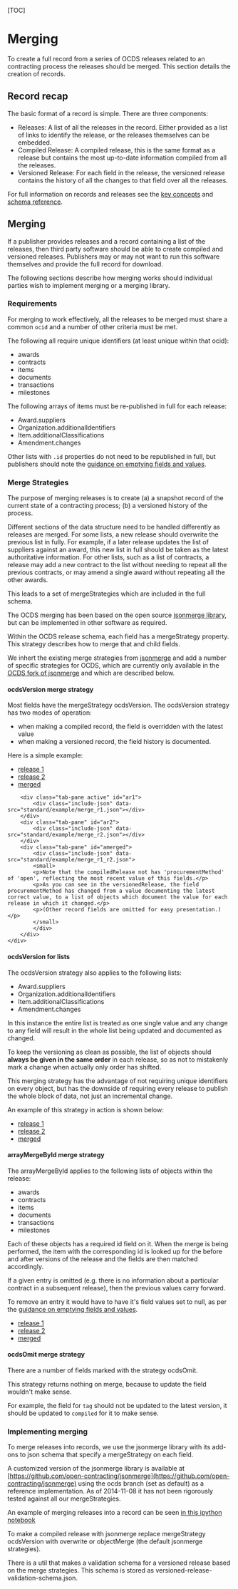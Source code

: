 [TOC]

# Merging

<span class="lead">To create a full record from a series of OCDS releases related to an contracting process the releases should be merged. This section details the creation of records.</span>

## Record recap

The basic format of a record is simple. There are three components:

- Releases: A list of all the releases in the record. Either provided as a list of links to
  identify the release, or the releases themselves can be embedded.
- Compiled Release: A compiled release, this is the same format as a release but contains the
  most up-to-date information compiled from all the releases.
- Versioned Release: For each field in the release, the versioned release contains the history
  of all the changes to that field over all the releases.

For full information on records and releases see the [key concepts](../../key_concepts/releases_and_records/) and [schema reference](../../schema/reference).

## Merging

If a publisher provides releases and a record containing a list of the releases, then third party software should be able to create compiled and versioned releases. Publishers may or may not want to run this software themselves and provide the full record for download.

The following sections describe how merging works should individual parties wish to implement merging or a merging library.

### Requirements

For merging to work effectively, all the releases to be merged must share a common ```ocid``` and a number of other criteria must be met.

The following all require unique identifiers (at least unique within that ocid):

- awards
- contracts
- items
- documents
- transactions
- milestones

The following arrays of items must be re-published in full for each release:

- Award.suppliers
- Organization.additionalIdentifiers
- Item.additionalClassifications
- Amendment.changes

Other lists with ```.id``` properties do not need to be republished in full, but publishers should note the [guidance on emptying fields and values](../../schema/reference#emptying-fields-and-values).

### Merge Strategies

The purpose of merging releases is to create (a) a snapshot record of the current state of a contracting process; (b) a versioned history of the process. 

Different sections of the data structure need to be handled differently as releases are merged. For some lists, a new release should overwrite the previous list in fully. For example, if a later release updates the list of suppliers against an award, this new list in full should be taken as the latest authoritative information. For other lists, such as a list of contracts, a release may add a new contract to the list without needing to repeat all the previous contracts, or may amend a single award without repeating all the other awards. 

This leads to a set of mergeStrategies which are included in the full schema.

The OCDS merging has been based on the open source [jsonmerge library](https://github.com/avian2/jsonmerge), but can be implemented in other software as required. 

Within the OCDS release schema, each field has a mergeStrategy property. This strategy describes how to merge that and child fields.

We inhert the existing merge strategies from [jsonmerge](https://github.com/avian2/jsonmerge#merge-strategies) and add a number of specific strategies for OCDS, which are currently only available in the [OCDS fork of jsonmerge](https://github.com/open-contracting/jsonmerge) and which are described below.

#### ocdsVersion merge strategy

Most fields have the mergeStrategy ocdsVersion. The ocdsVersion strategy has two
modes of operation:

- when making a compiled record, the field is overridden with the latest value
- when making a versioned record, the field history is documented.

Here is a simple example:

<div class="tabbable">
    <ul class="nav nav-tabs">
        <li class="active"><a href="#ar1" data-toggle="tab">release 1</a></li>
        <li><a href="#ar2" data-toggle="tab">release 2</a></li>
        <li><a href="#amerged" data-toggle="tab">merged</a></li>
    </ul>
    <div class="tab-content">
        
        <div class="tab-pane active" id="ar1">
            <div class="include-json" data-src="standard/example/merge_r1.json"></div>
        </div>
        <div class="tab-pane" id="ar2">
            <div class="include-json" data-src="standard/example/merge_r2.json"></div>
        </div>
        <div class="tab-pane" id="amerged">
            <div class="include-json" data-src="standard/example/merge_r1_r2.json">
            <small>
            <p>Note that the compiledRelease not has 'procurementMethod' of 'open', reflecting the most recent value of this fields.</p>
            <p>As you can see in the versionedRelease, the field procurementMethod has changed from a value documenting the latest correct value, to a list of objects which document the value for each release in which it changed.</p>
            <p>(Other record fields are omitted for easy presentation.)</p>
            </small>
            </div>
        </div>
    </div>
</div>

#### ocdsVersion for lists

The ocdsVersion strategy also applies to the following lists:

-  Award.suppliers
-  Organization.additionalIdentifiers
-  Item.additionalClassifications
-  Amendment.changes

In this instance the entire list is treated as one single value and any change to any field will
result in the whole list being updated and documented as changed.

To keep the versioning as clean as possible, the list of objects should 
**always be given in the same order** in each release, so as not to mistakenly
mark a change when actually only order has shifted.

This merging strategy has the advantage of not requiring unique identifiers on
every object, but has the downside of requiring every release to publish the 
whole block of data, not just an incremental change.

An example of this strategy in action is shown below:

<div class="tabbable">
<ul class="nav nav-tabs">
  <li class="active"><a href="#lr1" data-toggle="tab">release 1</a></li>
  <li><a href="#lr2" data-toggle="tab">release 2</a></li>
  <li><a href="#lmerged" data-toggle="tab">merged</a></li>
</ul>
<div class="tab-content">
    
<div class="tab-pane active" id="lr1">
<div class="include-json" data-src="standard/example/li_merge_r1.json"></div>
</div>
<div class="tab-pane" id="lr2">
<div class="include-json" data-src="standard/example/li_merge_r2.json"></div>
</div>
<div class="tab-pane" id="lmerged">
<div class="include-json" data-src="standard/example/li_merge_r1_r2.json"></div>
</div>
</div>
</div>


#### arrayMergeById merge strategy

The arrayMergeById applies to the following lists of objects within the release:

- awards
- contracts
- items
- documents
- transactions
- milestones

Each of these objects has a required id field on it. When the merge is being performed, the
item with the corresponding id is looked up for the before and after versions of the release and the
fields are then matched accordingly.

If a given entry is omitted (e.g. there is no information about a particular contract in a subsequent release), then the previous values carry forward. 

To remove an entry it would have to have it's field values set to null, as per the [guidance on emptying fields and values](../../schema/reference#emptying-fields-and-values).

<div class="tabbable">
<ul class="nav nav-tabs">
  <li class="active"><a href="#r1" data-toggle="tab">release 1</a></li>
  <li><a href="#r2" data-toggle="tab">release 2</a></li>
  <li><a href="#merged" data-toggle="tab">merged</a></li>
</ul>
<div class="tab-content">
    
<div class="tab-pane active" id="r1">
<div class="include-json" data-src="standard/example/ar_merge_r1.json"></div>
</div>
<div class="tab-pane" id="r2">
<div class="include-json" data-src="standard/example/ar_merge_r2.json"></div>
</div>
<div class="tab-pane" id="merged">
<div class="include-json" data-src="standard/example/ar_merge_r1_r2.json"></div>
</div>
</div>
</div>


#### ocdsOmit merge strategy

There are a number of fields marked with the strategy ocdsOmit.

This strategy returns nothing on merge, because to update the field wouldn't make sense.

For example, the field for `tag` should not be updated to the latest version, 
it should be updated to `compiled` for it to make sense.

### Implementing merging

To merge releases into records, we use the jsonmerge library with its add-ons to json schema that specify a mergeStrategy on each field.

A customized version of the jsonmerge library is available at [https://github.com/open-contracting/jsonmerge](https://github.com/open-contracting/jsonmerge) using the ocds branch (set as default) as a
reference implementation. As of 2014-11-08 it has not been rigorously tested against all our mergeStrategies.

An example of merging releases into a record can be seen [in this ipython notebook](http://nbviewer.ipython.org/github/open-contracting/sample-data/blob/master/buyandsell/processing/Demonstrate%20merging%20a%20release.ipynb)

To make a compiled release with jsonmerge replace mergeStrategy ocdsVersion with overwrite or objectMerge (the default jsonmerge strategies).

There is a util that makes a validation schema for a versioned release based on the merge strategies. This schema is stored as versioned-release-validation-schema.json.
